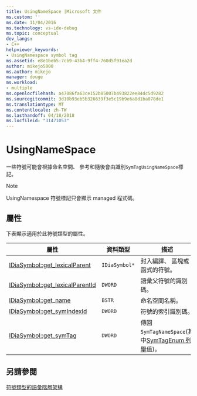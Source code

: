 ```yaml
---
title: UsingNameSpace |Microsoft 文件
ms.custom: ''
ms.date: 11/04/2016
ms.technology: vs-ide-debug
ms.topic: conceptual
dev_langs:
- C++
helpviewer_keywords:
- UsingNamespace symbol tag
ms.assetid: e8e1beb5-7cb9-43b4-9ff4-760d5f91ea2d
author: mikejo5000
ms.author: mikejo
manager: douge
ms.workload:
- multiple
ms.openlocfilehash: a47086fa63ce152b85007b493822ee84dc5d9282
ms.sourcegitcommit: 3d10b93eb5b326639f3e5c19b9e6a8d1ba078de1
ms.translationtype: MT
ms.contentlocale: zh-TW
ms.lasthandoff: 04/18/2018
ms.locfileid: "31471053"
---
```

# <a name="usingnamespace"></a>UsingNameSpace
一些符號可能會根據命名空間、 參考和隨後會由識別`SymTagUsingNameSpace`標記。  
  
> [!NOTE]
>  UsingNamespace 符號標記只會顯示 managed 程式碼。  
  
## <a name="properties"></a>屬性  
 下表顯示適用於此符號類型的屬性。  
  
|屬性|資料類型|描述|  
|--------------|---------------|-----------------|  
|[IDiaSymbol::get_lexicalParent](../../debugger/debug-interface-access/idiasymbol-get-lexicalparent.md)|`IDiaSymbol*`|封入編譯、 區塊或函式的符號。|  
|[IDiaSymbol::get_lexicalParentId](../../debugger/debug-interface-access/idiasymbol-get-lexicalparentid.md)|`DWORD`|語彙父符號的識別碼。|  
|[IDiaSymbol::get_name](../../debugger/debug-interface-access/idiasymbol-get-name.md)|`BSTR`|命名空間名稱。|  
|[IDiaSymbol::get_symIndexId](../../debugger/debug-interface-access/idiasymbol-get-symindexid.md)|`DWORD`|符號的索引識別碼。|  
|[IDiaSymbol::get_symTag](../../debugger/debug-interface-access/idiasymbol-get-symtag.md)|`DWORD`|傳回`SymTagNameSpace`(其中[SymTagEnum 列舉](../../debugger/debug-interface-access/symtagenum.md)值)。|  
  
## <a name="see-also"></a>另請參閱  
 [符號類型的語彙階層架構](../../debugger/debug-interface-access/lexical-hierarchy-of-symbol-types.md)